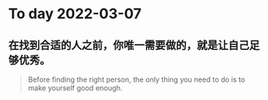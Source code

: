 
# To day 2022-03-07


## 在找到合适的人之前，你唯一需要做的，就是让自己足够优秀。
> Before finding the right person, the only thing you need to do is to make yourself good enough.

    